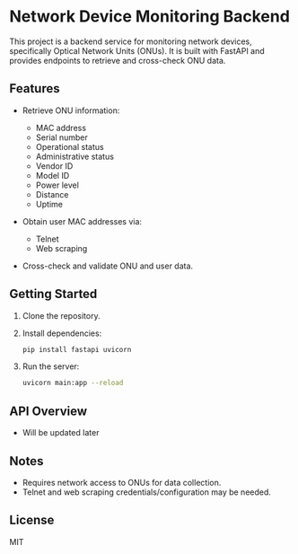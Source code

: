 # Network Device Monitoring Backend

This project is a backend service for monitoring network devices, specifically Optical Network Units (ONUs). It is built with FastAPI and provides endpoints to retrieve and cross-check ONU data.

## Features

- Retrieve ONU information:
  - MAC address
  - Serial number
  - Operational status
  - Administrative status
  - Vendor ID
  - Model ID
  - Power level
  - Distance
  - Uptime

- Obtain user MAC addresses via:
  - Telnet
  - Web scraping

- Cross-check and validate ONU and user data.

## Getting Started

1. Clone the repository.
2. Install dependencies:

   ```bash
   pip install fastapi uvicorn
   ```

3. Run the server:

   ```bash
   uvicorn main:app --reload
   ```

## API Overview

- Will be updated later

## Notes

- Requires network access to ONUs for data collection.
- Telnet and web scraping credentials/configuration may be needed.

## License

MIT
